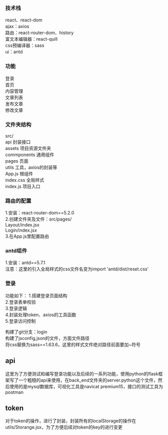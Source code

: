 <!--
 * @Author: '631916165' '631916165@qq.com'
 * @Date: 2023-07-18 21:22:18
 * @LastEditors: '631916165' '631916165@qq.com'
 * @LastEditTime: 2023-07-20 10:36:03
 * @FilePath: \admin_login\README.md
 * @Description: 这是默认设置,请设置`customMade`, 打开koroFileHeader查看配置 进行设置: https://github.com/OBKoro1/koro1FileHeader/wiki/%E9%85%8D%E7%BD%AE
-->
### 技术栈   
react、react-dom   
ajax：axios   
路由：react-router-dom、history   
富文本编辑器：react-quill   
css预编译器：sass   
ui：antd   
   
### 功能   
登录   
首页      
内容管理   
    文章列表   
    发布文章   
    修改文章   
   
   
### 文件夹结构   
src/   
    api                          封装接口    
    assets                       项目资源文件夹   
    commponents                  通用组件   
    pages                        页面   
    utils                        工具，axios的封装等   
    App.js                       根组件   
    index.css                    全局样式   
    index.js                     项目入口   



### 路由的配置   
1.安装：react-router-dom==5.2.0   
2.创建文件夹及文件：src/pages/   
                            Layout/index.jsx   
                            Login/index.jsx   
3.在App.js里配置路由   


### antd组件   
1.安装：antd==5.7.1   
注意：这里的引入全局样式的css文件名变为import 'antd/dist/reset.css'   


### 登录   
功能如下：
    1.搭建登录页面结构   
    2.登录表单校验   
    3.登录逻辑   
    4.封装处理token、axios的工具函数   
    5.登录访问控制   

构建了git分支：login   
构建了jsconfig,json的文件，方面文件路径   
将css替换为sass==1.63.6，这里的样式文件绝对路径前面要加~符号   
## api
这里为了方便测试和编写登录功能以及后续的一系列功能，使用python的flask框架写了一个粗糙的api来使用，在back_end文件夹的server.python这个文件，然后使用的是mysql数据库，可视化工具是navicat premium15，接口的测试工具为postman

## token
对于token的操作，进行了封装，封装所有的localStorage的操作在utils/Storange.jsx，为了方便后续对token的key的进行变更
